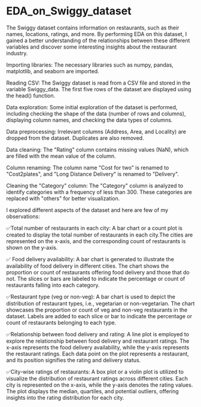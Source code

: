 # EDA_on_Swiggy_dataset
The Swiggy dataset contains information on restaurants, such as their names, locations, ratings, and more. By performing EDA on this dataset, I gained a better understanding of the relationships between these different variables and discover some interesting insights about the restaurant industry.

Importing libraries: The necessary libraries such as numpy, pandas, matplotlib, and seaborn are imported.

Reading CSV: The Swiggy dataset is read from a CSV file and stored in the variable Swiggy_data. The first five rows of the dataset are displayed using the head() function.

Data exploration: Some initial exploration of the dataset is performed, including checking the shape of the data (number of rows and columns), displaying column names, and checking the data types of columns.

Data preprocessing: Irrelevant columns (Address, Area, and Locality) are dropped from the dataset. Duplicates are also removed.

Data cleaning: The "Rating" column contains missing values (NaN), which are filled with the mean value of the column.

Column renaming: The column name "Cost for two" is renamed to "Cost2plates", and "Long Distance Delivery" is renamed to "Delivery".

Cleaning the "Category" column: The "Category" column is analyzed to identify categories with a frequency of less than 300. These categories are replaced with "others" for better visualization.

I explored different aspects of the dataset and here are few of my observations:

✅Total number of restaurants in each city:
A bar chart or a count plot is created to display the total number of restaurants in each city.The cities are represented on the x-axis, and the corresponding count of restaurants is shown on the y-axis.

✅ Food delivery availability:
A bar chart is generated to illustrate the availability of food delivery in different cities. The chart shows the proportion or count of restaurants offering food delivery and those that do not. The slices or bars are labeled to indicate the percentage or count of restaurants falling into each category.

✅Restaurant type (veg or non-veg):
A bar chart is used to depict the distribution of restaurant types, i.e., vegetarian or non-vegetarian. The chart showcases the proportion or count of veg and non-veg restaurants in the dataset. Labels are added to each slice or bar to indicate the percentage or count of restaurants belonging to each type.

✅Relationship between food delivery and rating:
A line plot is employed to explore the relationship between food delivery and restaurant ratings. The x-axis represents the food delivery availability, while the y-axis represents the restaurant ratings. Each data point on the plot represents a restaurant, and its position signifies the rating and delivery status.

✅City-wise ratings of restaurants:
A box plot or a violin plot is utilized to visualize the distribution of restaurant ratings across different cities. Each city is represented on the x-axis, while the y-axis denotes the rating values. The plot displays the median, quartiles, and potential outliers, offering insights into the rating distribution for each city.
